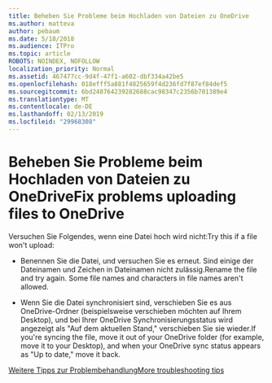 ```yaml
---
title: Beheben Sie Probleme beim Hochladen von Dateien zu OneDrive
ms.author: matteva
author: pebaum
ms.date: 5/18/2018
ms.audience: ITPro
ms.topic: article
ROBOTS: NOINDEX, NOFOLLOW
localization_priority: Normal
ms.assetid: 467477cc-9d4f-47f1-a602-dbf334a42be5
ms.openlocfilehash: 018efff5a881f4825659f4d236fd7f87ef84def5
ms.sourcegitcommit: 6bd248764239282688cac98347c2356b701389e4
ms.translationtype: MT
ms.contentlocale: de-DE
ms.lasthandoff: 02/13/2019
ms.locfileid: "29968308"
---
```

# <a name="fix-problems-uploading-files-to-onedrive"></a><span data-ttu-id="f5e93-102">Beheben Sie Probleme beim Hochladen von Dateien zu OneDrive</span><span class="sxs-lookup"><span data-stu-id="f5e93-102">Fix problems uploading files to OneDrive</span></span>

<span data-ttu-id="f5e93-103">Versuchen Sie Folgendes, wenn eine Datei hoch wird nicht:</span><span class="sxs-lookup"><span data-stu-id="f5e93-103">Try this if a file won't upload:</span></span>
  
- <span data-ttu-id="f5e93-p101">Benennen Sie die Datei, und versuchen Sie es erneut. Sind einige der Dateinamen und Zeichen in Dateinamen nicht zulässig.</span><span class="sxs-lookup"><span data-stu-id="f5e93-p101">Rename the file and try again. Some file names and characters in file names aren't allowed.</span></span> 
    
- <span data-ttu-id="f5e93-106">Wenn Sie die Datei synchronisiert sind, verschieben Sie es aus OneDrive-Ordner (beispielsweise verschieben möchten auf Ihrem Desktop), und bei Ihrer OneDrive Synchronisierungsstatus wird angezeigt als "Auf dem aktuellen Stand," verschieben Sie sie wieder.</span><span class="sxs-lookup"><span data-stu-id="f5e93-106">If you're syncing the file, move it out of your OneDrive folder (for example, move it to your Desktop), and when your OneDrive sync status appears as "Up to date," move it back.</span></span> 
    
[<span data-ttu-id="f5e93-107">Weitere Tipps zur Problembehandlung</span><span class="sxs-lookup"><span data-stu-id="f5e93-107">More troubleshooting tips</span></span>](https://go.microsoft.com/fwlink/?linkid=873155)
  

